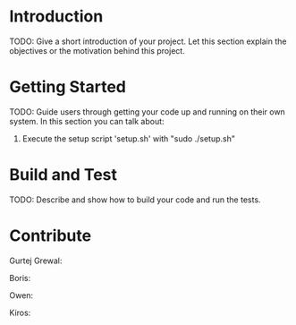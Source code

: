 # Introduction 
TODO: Give a short introduction of your project. Let this section explain the objectives or the motivation behind this project. 

# Getting Started
TODO: Guide users through getting your code up and running on their own system. In this section you can talk about:
1.	Execute the setup script 'setup.sh' with "sudo ./setup.sh"

# Build and Test
TODO: Describe and show how to build your code and run the tests. 

# Contribute
Gurtej Grewal:

Boris:

Owen:

Kiros:

